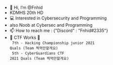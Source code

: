 - 👋 Hi, I’m @Fnhid
- KDMHS 20th HD
- 💻 Interested in Cybersecurity and Programming
- also Noob at Cybersec and Programming
- 📫 How to reach me : {"Discord" : "Fnhid#2335"}
- 🚩 CTF Works 🚩<br>
<code> 7th - Hacking Championship junior 2021 Quals (Team 찍먹만할게요) </code><br>
<code> 5th - CyberGuardians CTF 2021 Quals (Team 찍먹만할게요) </code>
<!---
Fnhid/Fnhid is a ✨ special ✨ repository because its `README.md` (this file) appears on your GitHub profile.
You can click the Preview link to take a look at your changes.
--->
